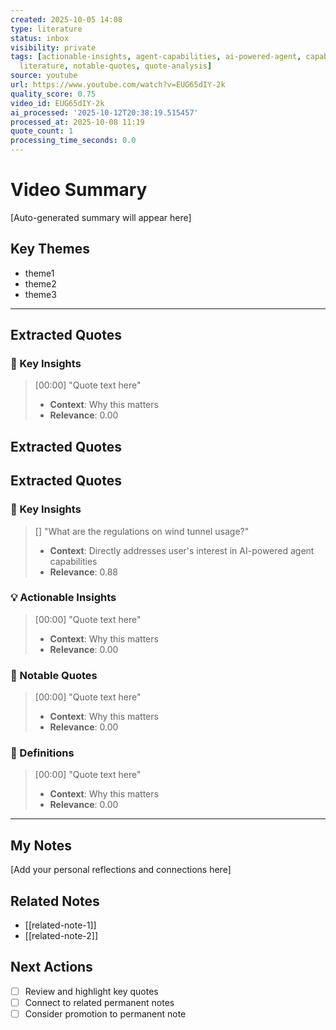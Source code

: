 ```yaml
---
created: 2025-10-05 14:08
type: literature
status: inbox
visibility: private
tags: [actionable-insights, agent-capabilities, ai-powered-agent, capabilities, definitions,
  literature, notable-quotes, quote-analysis]
source: youtube
url: https://www.youtube.com/watch?v=EUG65dIY-2k
quality_score: 0.75
video_id: EUG65dIY-2k
ai_processed: '2025-10-12T20:38:19.515457'
processed_at: 2025-10-08 11:19
quote_count: 1
processing_time_seconds: 0.0
---
```


# Video Summary

[Auto-generated summary will appear here]

## Key Themes

- theme1
- theme2
- theme3

---

## Extracted Quotes

### 🎯 Key Insights

> [00:00] "Quote text here"
> - **Context**: Why this matters
> - **Relevance**: 0.00


## Extracted Quotes


## Extracted Quotes

### 🎯 Key Insights

> [] "What are the regulations on wind tunnel usage?"
> - **Context**: Directly addresses user's interest in AI-powered agent capabilities
> - **Relevance**: 0.88

### 💡 Actionable Insights

> [00:00] "Quote text here"
> - **Context**: Why this matters
> - **Relevance**: 0.00

### 📝 Notable Quotes

> [00:00] "Quote text here"
> - **Context**: Why this matters
> - **Relevance**: 0.00

### 📖 Definitions

> [00:00] "Quote text here"
> - **Context**: Why this matters
> - **Relevance**: 0.00

---

## My Notes

[Add your personal reflections and connections here]

## Related Notes

- [[related-note-1]]
- [[related-note-2]]

## Next Actions

- [ ] Review and highlight key quotes
- [ ] Connect to related permanent notes
- [ ] Consider promotion to permanent note
